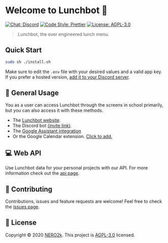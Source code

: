 # Welcome to Lunchbot 👋

[![Chat: Discord](https://img.shields.io/badge/Chat-Discord-7289DA)](https://discord.gg/tBRjGFd)
[![Code Style: Prettier](https://img.shields.io/badge/Code_Style-Prettier-ff69b4)](https://prettier.io)
[![License: AGPL-3.0](https://img.shields.io/badge/License-AGPL--3.0-yellow)](./LICENSE)

> Lunchbot, the over engineered lunch menu.

## Quick Start

```sh
sudo sh ./install.sh
```

Make sure to edit the `.env` file with your desired values and a valid app key.
If you prefer a hosted version, [add it to your Discord server](https://discordapp.com/oauth2/authorize?client_id=642020950853943306&scope=bot&permissions=67226688).

## 👤 General Usage

You as a user can access Lunchbot through the screens in school primarily, but you can also access it with these methods.

- The [Lunchbot website](https://eatery.nero2k.com).
- The Discord bot [(invite link)](https://discordapp.com/oauth2/authorize?client_id=642020950853943306&scope=bot&permissions=67226688).
- The [Google Assistant integration](https://assistant.google.com/services/a/uid/000000b1f05caed4?hl=sv)
- Or the Google Calendar extension. [Click to add.](https://calendar.google.com/calendar/r?cid=is2oe8gf2gscki6q1eo299i5m9lo0dr2@import.calendar.google.com)

## 💻 Web API

Use Lunchbot data for your personal projects with our API.
For more information check out the [api page](https://eatery.nero2k.com/api).

## 🤝 Contributing

Contributions, issues and feature requests are welcome!
Feel free to check the [issues page](https://github.com/NERO2k/lunchbot/issues).

## 📝 License

Copyright © 2020 [NERO2k](https://github.com/NERO2k).
This project is [AGPL-3.0](./LICENSE) licensed.
